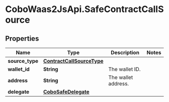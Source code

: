 # CoboWaas2JsApi.SafeContractCallSource

## Properties

Name | Type | Description | Notes
------------ | ------------- | ------------- | -------------
**source_type** | [**ContractCallSourceType**](ContractCallSourceType.md) |  | 
**wallet_id** | **String** | The wallet ID. | 
**address** | **String** | The wallet address. | 
**delegate** | [**CoboSafeDelegate**](CoboSafeDelegate.md) |  | 


